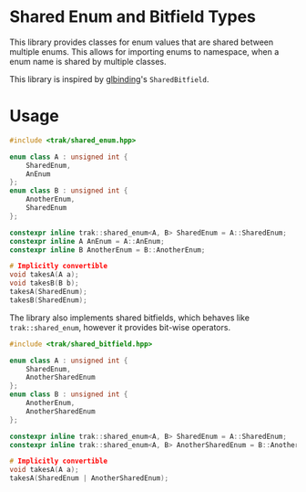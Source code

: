 # Shared Enum and Bitfield Types
This library provides classes for enum values that are shared between multiple enums. 
This allows for importing enums to namespace, when a enum name is shared by multiple classes.

This library is inspired by [glbinding](https://github.com/cginternals/glbinding)'s `SharedBitfield`.

# Usage
```cpp
#include <trak/shared_enum.hpp>

enum class A : unsigned int {
    SharedEnum,
    AnEnum
};
enum class B : unsigned int {
    AnotherEnum,
    SharedEnum
};

constexpr inline trak::shared_enum<A, B> SharedEnum = A::SharedEnum;
constexpr inline A AnEnum = A::AnEnum;
constexpr inline B AnotherEnum = B::AnotherEnum;

# Implicitly convertible
void takesA(A a);
void takesB(B b);
takesA(SharedEnum);
takesB(SharedEnum);
```

The library also implements shared bitfields, which behaves like `trak::shared_enum`, however it provides bit-wise operators.
```cpp
#include <trak/shared_bitfield.hpp>

enum class A : unsigned int {
    SharedEnum,
    AnotherSharedEnum
};
enum class B : unsigned int {
    AnotherEnum,
    AnotherSharedEnum
};

constexpr inline trak::shared_enum<A, B> SharedEnum = A::SharedEnum;
constexpr inline trak::shared_enum<A, B> AnotherSharedEnum = B::AnotherSharedEnum;

# Implicitly convertible
void takesA(A a);
takesA(SharedEnum | AnotherSharedEnum);
```
